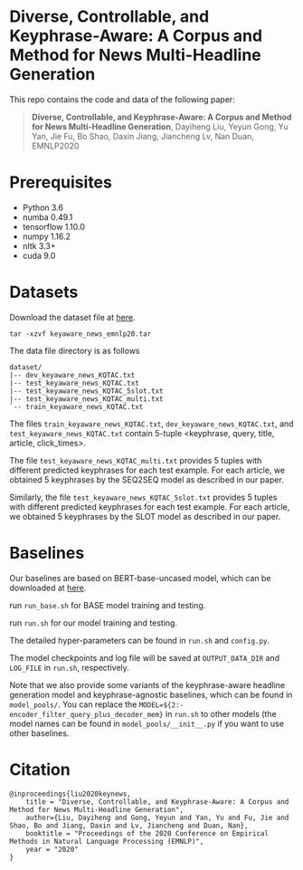 # Diverse, Controllable, and Keyphrase-Aware: A Corpus and Method for News Multi-Headline Generation

This repo contains the code and data of the following paper:
> **Diverse, Controllable, and Keyphrase-Aware: A Corpus and Method for News Multi-Headline Generation**, Dayiheng Liu, Yeyun Gong, Yu Yan, Jie Fu, Bo Shao, Daxin Jiang, Jiancheng Lv, Nan Duan, EMNLP2020


# Prerequisites
- Python 3.6
- numba 0.49.1
- tensorflow 1.10.0
- numpy 1.16.2
- nltk 3.3+
- cuda 9.0


# Datasets
Download the dataset file at [here](https://drive.google.com/file/d/17xEdwdXwLar1w7JkRqnsXh1n6kFokodN/view?usp=sharing).
```
tar -xzvf keyaware_news_emnlp20.tar
```
The data file directory is as follows
```
dataset/
|-- dev_keyaware_news_KQTAC.txt
|-- test_keyaware_news_KQTAC.txt
|-- test_keyaware_news_KQTAC_5slot.txt
|-- test_keyaware_news_KQTAC_multi.txt
`-- train_keyaware_news_KQTAC.txt
```
The files `train_keyaware_news_KQTAC.txt`, `dev_keyaware_news_KQTAC.txt`, and `test_keyaware_news_KQTAC.txt` contain 5-tuple <keyphrase, query, title, article, click_times>.

The file `test_keyaware_news_KQTAC_multi.txt` provides 5 tuples with different predicted keyphrases for each test example. For each article, we obtained 5 keyphrases by the SEQ2SEQ model as described in our paper.

Similarly, the file `test_keyaware_news_KQTAC_5slot.txt` provides 5 tuples with different predicted keyphrases for each test example. For each article, we obtained 5 keyphrases by the SLOT model as described in our paper.

# Baselines

Our baselines are based on BERT-base-uncased model, which can be downloaded at [here](https://drive.google.com/file/d/13K_OUOJvwTAFvaPs9faub49zfd28aWKq/view?usp=sharing).

run ``run_base.sh`` for BASE model training and testing.

run ``run.sh`` for our model training and testing.

The detailed hyper-parameters can be found in `run.sh`  and `config.py`.

The model checkpoints and log file will be saved at `OUTPUT_DATA_DIR` and `LOG_FILE` in `run.sh`, respectively.

Note that we also provide some variants of the keyphrase-aware headline generation model and keyphrase-agnostic baselines, which can be found in `model_pools/`. You can replace the `MODEL=${2:-encoder_filter_query_plus_decoder_mem}` in `run.sh` to other models (the model names can be found in `model_pools/__init__.py` if you want to use other baselines.


# Citation
```
@inproceedings{liu2020keynews,
    title = "Diverse, Controllable, and Keyphrase-Aware: A Corpus and Method for News Multi-Headline Generation",
    author={Liu, Dayiheng and Gong, Yeyun and Yan, Yu and Fu, Jie and Shao, Bo and Jiang, Daxin and Lv, Jiancheng and Duan, Nan},
    booktitle = "Proceedings of the 2020 Conference on Empirical Methods in Natural Language Processing (EMNLP)",
    year = "2020"
}
```